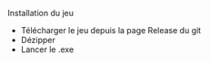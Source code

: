 Installation du jeu

- Télécharger le jeu depuis la page Release du git
- Dézipper
- Lancer le .exe
